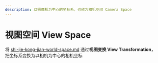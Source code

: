 ```yaml
---
description: 以摄像机为中心的坐标系，也称为相机空间 Camera Space
---
```


# 视图空间 View Space

将 [shi-jie-kong-jian-world-space.md](shi-jie-kong-jian-world-space.md "mention") 通过**视图变换 View Transformation**，把坐标系变换为以相机为中心的相机坐标
